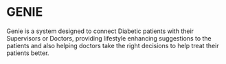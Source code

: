 # GENIE
Genie is a system designed to connect Diabetic patients with their Supervisors or Doctors,
providing lifestyle enhancing suggestions to the patients and also helping doctors take the right
decisions to help treat their patients better.
